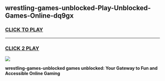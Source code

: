 
## wrestling-games-unblocked-Play-Unblocked-Games-Online-dq9gx
<h3>
<a href="https://premium76.site?title=wrestling-games-unblocked&ref=24A">CLICK TO PLAY</a></h3>
<hr>

<h3>
<a href="https://premium76.site?title=wrestling-games-unblocked&ref=24A">CLICK 2 PLAY</a>
  
</h3>

<a href="https://premium76.site?title=wrestling-games-unblocked&ref=24A"><img src="https://clearcache.store/games.png"></a>


**wrestling-games-unblocked games unblocked: Your Gateway to Fun and Accessible Online Gaming**
